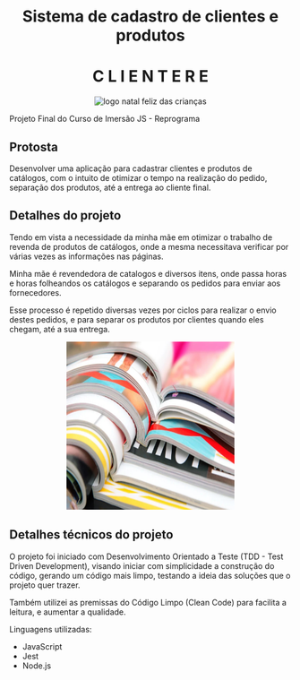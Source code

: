 <h1 align="center">Sistema de cadastro de clientes e produtos</h1>

<h1 align="center">C L I E N T E R E</h1>

<div align="center">
  <img width="300" height="300" src="img/logo.png" alt="logo natal feliz das crianças"/>
</div>

Projeto Final do Curso de Imersão JS - Reprograma

## Protosta
Desenvolver uma aplicação para cadastrar clientes e produtos de catálogos, com o intuito de otimizar o tempo na realização do pedido, separação dos produtos, até a entrega ao cliente final. 

## Detalhes do projeto

Tendo em vista a necessidade da minha mãe em otimizar o trabalho de revenda de produtos de catálogos, onde a mesma necessitava verificar por várias vezes as informações nas páginas. 

Minha mãe é revendedora de catalogos e diversos itens, onde passa horas e horas folheandos os catálogos e separando os pedidos para enviar aos fornecedores. 

Esse processo é repetido diversas vezes por ciclos para realizar o envio destes pedidos, e para separar os produtos por clientes quando eles chegam, até a sua entrega. 

<div align="center">
  <img width="300" height="300" src="src\img\folhar.jpg" alt="imagens de várias revistas abertas"/>
</div>

## Detalhes técnicos do projeto

O projeto foi iniciado com Desenvolvimento Orientado a Teste (TDD - Test Driven Development), visando iniciar com simplicidade a construção do código,  gerando um código mais limpo, testando a ideia das soluções que o projeto quer trazer. 

Também utilizei as premissas do Código Limpo (Clean Code) para facilita a leitura, e aumentar a qualidade. 


Linguagens utilizadas: 
- JavaScript
- Jest
- Node.js








